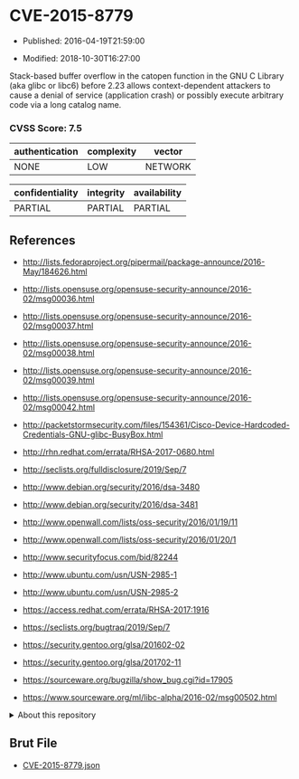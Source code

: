# CVE-2015-8779

- Published: 2016-04-19T21:59:00

- Modified: 2018-10-30T16:27:00

Stack-based buffer overflow in the catopen function in the GNU C Library (aka glibc or libc6) before 2.23 allows context-dependent attackers to cause a denial of service (application crash) or possibly execute arbitrary code via a long catalog name.

### CVSS Score: **7.5**

| authentication | complexity | vector |
| --- | --- | --- |
| NONE | LOW | NETWORK |

| confidentiality | integrity | availability |
| --- | --- | --- |
| PARTIAL | PARTIAL | PARTIAL |

## References

* http://lists.fedoraproject.org/pipermail/package-announce/2016-May/184626.html

* http://lists.opensuse.org/opensuse-security-announce/2016-02/msg00036.html

* http://lists.opensuse.org/opensuse-security-announce/2016-02/msg00037.html

* http://lists.opensuse.org/opensuse-security-announce/2016-02/msg00038.html

* http://lists.opensuse.org/opensuse-security-announce/2016-02/msg00039.html

* http://lists.opensuse.org/opensuse-security-announce/2016-02/msg00042.html

* http://packetstormsecurity.com/files/154361/Cisco-Device-Hardcoded-Credentials-GNU-glibc-BusyBox.html

* http://rhn.redhat.com/errata/RHSA-2017-0680.html

* http://seclists.org/fulldisclosure/2019/Sep/7

* http://www.debian.org/security/2016/dsa-3480

* http://www.debian.org/security/2016/dsa-3481

* http://www.openwall.com/lists/oss-security/2016/01/19/11

* http://www.openwall.com/lists/oss-security/2016/01/20/1

* http://www.securityfocus.com/bid/82244

* http://www.ubuntu.com/usn/USN-2985-1

* http://www.ubuntu.com/usn/USN-2985-2

* https://access.redhat.com/errata/RHSA-2017:1916

* https://seclists.org/bugtraq/2019/Sep/7

* https://security.gentoo.org/glsa/201602-02

* https://security.gentoo.org/glsa/201702-11

* https://sourceware.org/bugzilla/show_bug.cgi?id=17905

* https://www.sourceware.org/ml/libc-alpha/2016-02/msg00502.html

<details>
<summary>About this repository</summary> 

  This repository is part of the project [Live Hack CVE](https://github.com/Live-Hack-CVE). Main website can be found [www.live-hack.org](https://www.live-hack.org) 
  
  Made by [Sn0wAlice](https://github.com/Sn0wAlice) for the people that care about security and need to have a feed of the latest CVEs. Hope you enjoy it, don't forget to star the repo and follow me on [Twitter](https://twitter.com/Sn0wAlice) and [Github](https://github.com/Sn0wAlice). And that is my [personnal website](https://www.alice-snow.me/)

  - [Home Page](https://github.com/Live-Hack-CVE)
  - [Framework](https://github.com/Live-Hack-CVE/cve-framework)
  - [CVE database](https://github.com/Live-Hack-CVE/full_database)
  - [Changelog](https://github.com/Live-Hack-CVE/Changelog)
</details>

## Brut File

* [CVE-2015-8779.json](https://raw.githubusercontent.com/Live-Hack-CVE/full_database/main/cves/2015/CVE-2015-8779.json)

